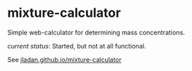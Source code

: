 # mixture-calculator
Simple web-calculator for determining mass concentrations.

*current status*: Started, but not at all functional.

See [jladan.github.io/mixture-calculator](https://jladan.github.io/mixture-calculator)
